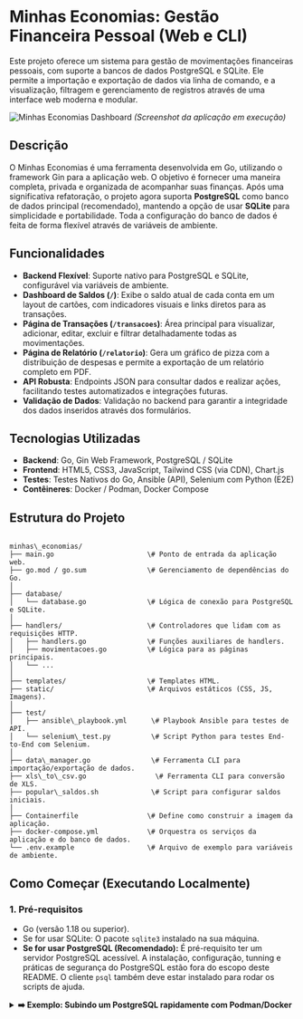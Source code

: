# Minhas Economias: Gestão Financeira Pessoal (Web e CLI)

Este projeto oferece um sistema para gestão de movimentações financeiras pessoais, com suporte a bancos de dados PostgreSQL e SQLite. Ele permite a importação e exportação de dados via linha de comando, e a visualização, filtragem e gerenciamento de registros através de uma interface web moderna e modular.

![Minhas Economias Dashboard](https://i.imgur.com/GjD3F9q.png)
*(Screenshot da aplicação em execução)*

## Descrição

O Minhas Economias é uma ferramenta desenvolvida em Go, utilizando o framework Gin para a aplicação web. O objetivo é fornecer uma maneira completa, privada e organizada de acompanhar suas finanças. Após uma significativa refatoração, o projeto agora suporta **PostgreSQL** como banco de dados principal (recomendado), mantendo a opção de usar **SQLite** para simplicidade e portabilidade. Toda a configuração do banco de dados é feita de forma flexível através de variáveis de ambiente.

## Funcionalidades

* **Backend Flexível**: Suporte nativo para PostgreSQL e SQLite, configurável via variáveis de ambiente.
* **Dashboard de Saldos (`/`)**: Exibe o saldo atual de cada conta em um layout de cartões, com indicadores visuais e links diretos para as transações.
* **Página de Transações (`/transacoes`)**: Área principal para visualizar, adicionar, editar, excluir e filtrar detalhadamente todas as movimentações.
* **Página de Relatório (`/relatorio`)**: Gera um gráfico de pizza com a distribuição de despesas e permite a exportação de um relatório completo em PDF.
* **API Robusta**: Endpoints JSON para consultar dados e realizar ações, facilitando testes automatizados e integrações futuras.
* **Validação de Dados**: Validação no backend para garantir a integridade dos dados inseridos através dos formulários.

## Tecnologias Utilizadas

* **Backend**: Go, Gin Web Framework, PostgreSQL / SQLite
* **Frontend**: HTML5, CSS3, JavaScript, Tailwind CSS (via CDN), Chart.js
* **Testes**: Testes Nativos do Go, Ansible (API), Selenium com Python (E2E)
* **Contêineres**: Docker / Podman, Docker Compose

## Estrutura do Projeto

```

minhas\_economias/
├── main.go                       \# Ponto de entrada da aplicação web.
├── go.mod / go.sum               \# Gerenciamento de dependências do Go.
│
├── database/
│   └── database.go               \# Lógica de conexão para PostgreSQL e SQLite.
│
├── handlers/                     \# Controladores que lidam com as requisições HTTP.
│   ├── handlers.go               \# Funções auxiliares de handlers.
│   ├── movimentacoes.go          \# Lógica para as páginas principais.
│   └── ...
│
├── templates/                    \# Templates HTML.
├── static/                       \# Arquivos estáticos (CSS, JS, Imagens).
│
├── test/
│   ├── ansible\_playbook.yml      \# Playbook Ansible para testes de API.
│   └── selenium\_test.py          \# Script Python para testes End-to-End com Selenium.
│
├── data\_manager.go               \# Ferramenta CLI para importação/exportação de dados.
├── xls\_to\_csv.go                 \# Ferramenta CLI para conversão de XLS.
├── popular\_saldos.sh             \# Script para configurar saldos iniciais.
│
├── Containerfile                 \# Define como construir a imagem da aplicação.
├── docker-compose.yml            \# Orquestra os serviços da aplicação e do banco de dados.
└── .env.example                  \# Arquivo de exemplo para variáveis de ambiente.

````

## Como Começar (Executando Localmente)

### 1. Pré-requisitos
* Go (versão 1.18 ou superior).
* Se for usar SQLite: O pacote `sqlite3` instalado na sua máquina.
* **Se for usar PostgreSQL (Recomendado):** É pré-requisito ter um servidor PostgreSQL acessível. A instalação, configuração, tunning e práticas de segurança do PostgreSQL estão fora do escopo deste README. O cliente `psql` também deve estar instalado para rodar os scripts de ajuda.

<details>
<summary><b>➡️ Exemplo: Subindo um PostgreSQL rapidamente com Podman/Docker</b></summary>

Se você tem Podman ou Docker, pode subir um banco de dados PostgreSQL para desenvolvimento com o seguinte comando:

```bash
podman run \
    -it \
    --rm \
    --name postgres-dev \
    -e POSTGRES_USER=me \
    -e POSTGRES_PASSWORD=1q2w3e \
    -e POSTGRES_DB=minhas_economias \
    -p 5432:5432 \
    -v /tmp/database:/var/lib/postgresql/data:Z \
    postgres:latest
````

**Análise do comando:**

  - `-e`: Define as variáveis de ambiente para criar o usuário, senha e banco de dados iniciais.
  - `-p 5432:5432`: Expõe a porta do PostgreSQL para que sua aplicação Go possa se conectar a ela em `localhost:5432`.
  - `-v /tmp/database...`: Cria um volume para persistir os dados do banco na sua máquina local (no diretório `/tmp/database`), para que você não perca tudo ao reiniciar o contêiner. A flag `:Z` ajusta o contexto de segurança do SELinux, se aplicável.

\</details\>

### 2\. Clonar e Configurar o Projeto

```bash
git clone [https://github.com/laurobmb/minhas_economias.git](https://github.com/laurobmb/minhas_economias.git)
cd minhas_economias

# Instalar as dependências do Go
go mod tidy
```

### 3\. Configurar as Variáveis de Ambiente

A aplicação e os scripts são configurados via variáveis de ambiente. A maneira mais fácil é criar um arquivo `.env`.

```bash
# Copie o arquivo de exemplo
cp .env.example .env
```

Agora, **edite o arquivo `.env`** com as configurações do seu banco de dados. Elas devem corresponder ao banco que você configurou no passo 1.

**Exemplo de `.env` para PostgreSQL:**

```env
# TIPO DO BANCO: "postgres" ou "sqlite3"
DB_TYPE=postgres

# CONFIGURAÇÕES DO POSTGRESQL
DB_HOST=localhost
DB_PORT=5432
DB_USER=me
DB_PASS=1q2w3e
DB_NAME=minhas_economias

# Variáveis da página "Sobre"
AUTHOR_NAME="Seu Nome"
GITHUB_URL="[https://github.com/seu_usuario](https://github.com/seu_usuario)"
LINKEDIN_URL="[https://linkedin.com/in/seu-perfil](https://linkedin.com/in/seu-perfil)"
```

### 4\. Executar a Aplicação

Para carregar as variáveis do arquivo `.env` automaticamente, você pode usar uma biblioteca como a `godotenv`. Assumindo que você a adicionou ao projeto (`go get github.com/joho/godotenv`), você pode rodar a aplicação.

```bash
# Inicia a aplicação web
go run main.go
```

O servidor estará ativo em `http://localhost:8080`.

## Scripts de Gerenciamento de Dados

Execute estes scripts no terminal após configurar seu arquivo `.env`. Eles lerão as variáveis de ambiente para se conectar ao banco de dados correto.

  * **Criar as tabelas do banco de dados:**

    ```bash
    go run data_manager.go -import
    ```

    *(Nota: A flag `-import` é usada para garantir que o programa execute a lógica de criação de tabelas, mesmo que nenhum arquivo CSV seja processado.)*

  * **Popular os saldos iniciais:**

    1.  Edite os valores no script `popular_saldos.sh`.
    2.  Execute o script:
        ```bash
        # Certifique-se de que o arquivo .env está configurado
        ./popular_saldos.sh
        ```

  * **Converter XLS para CSV:**

    ```bash
    go run xls_to_csv.go
    ```

## Executando com Contêineres (Docker Compose)

Esta é a forma mais robusta para um ambiente de desenvolvimento, pois orquestra a aplicação e o banco de dados juntos.

1.  **Pré-requisitos**: Docker e Docker Compose instalados.

2.  **Configuração**: Copie o arquivo de exemplo `.env.example` para `.env` e preencha com suas configurações, principalmente `DB_PASS`.

    ```bash
    cp .env.example .env
    ```

3.  **Suba os Serviços**: No diretório raiz do projeto, execute:

    ```bash
    docker-compose up --build
    ```

    Este comando irá:

      * Construir a imagem da sua aplicação Go (`app`).
      * Baixar e iniciar um contêiner do PostgreSQL (`db`).
      * Configurar uma rede para que os dois conversem.
      * Criar um volume para persistir os dados do PostgreSQL.

4.  **Acesse a Aplicação**: A aplicação estará disponível em `http://localhost:8080`.

5.  **Para executar os scripts de gerenciamento**, use o `docker-compose exec`:

    ```bash
    # Para criar as tabelas
    docker-compose exec app go run data_manager.go -import

    # Para popular os saldos
    docker-compose exec app ./popular_saldos.sh
    ```

## Licença

Este projeto é de código aberto e está disponível sob a [Licença MIT](https://opensource.org/licenses/MIT).
